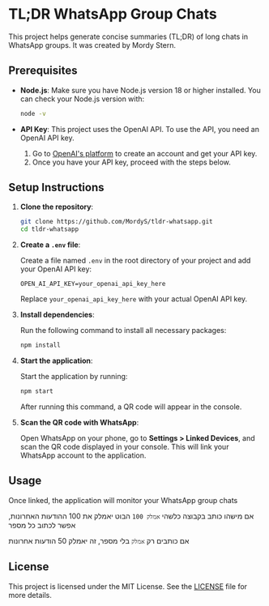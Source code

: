 # TL;DR WhatsApp Group Chats

This project helps generate concise summaries (TL;DR) of long chats in WhatsApp groups. It was created by Mordy Stern.

## Prerequisites

- **Node.js**: Make sure you have Node.js version 18 or higher installed. You can check your Node.js version with:

  ```bash
  node -v
  ```

- **API Key**: This project uses the OpenAI API. To use the API, you need an OpenAI API key.

  1. Go to [OpenAI's platform](https://platform.openai.com/docs/overview) to create an account and get your API key.
  2. Once you have your API key, proceed with the steps below.

## Setup Instructions

1. **Clone the repository**:

   ```bash
   git clone https://github.com/MordyS/tldr-whatsapp.git
   cd tldr-whatsapp
   ```

2. **Create a `.env` file**:

   Create a file named `.env` in the root directory of your project and add your OpenAI API key:

   ```plaintext
   OPEN_AI_API_KEY=your_openai_api_key_here
   ```

   Replace `your_openai_api_key_here` with your actual OpenAI API key.

3. **Install dependencies**:

   Run the following command to install all necessary packages:

   ```bash
   npm install
   ```

4. **Start the application**:

   Start the application by running:

   ```bash
   npm start
   ```

   After running this command, a QR code will appear in the console.

5. **Scan the QR code with WhatsApp**:

   Open WhatsApp on your phone, go to **Settings > Linked Devices**, and scan the QR code displayed in your console. This will link your WhatsApp account to the application.

## Usage

Once linked, the application will monitor your WhatsApp group chats 

אם מישהו כותב בקבוצה כלשהי `אמלק 100` הבוט יאמלק את 100 ההודעות האחרונות, אפשר לכתוב כל מספר

אם כותבים רק `אמלק` בלי מספר, זה יאמלק 50 הודעות אחרונות


## License

This project is licensed under the MIT License. See the [LICENSE](LICENSE) file for more details.
